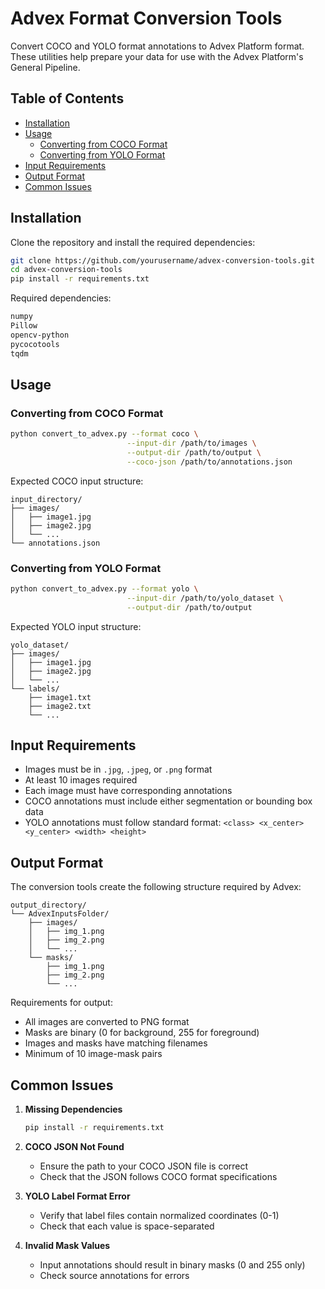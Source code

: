 # Advex Format Conversion Tools

Convert COCO and YOLO format annotations to Advex Platform format. These utilities help prepare your data for use with the Advex Platform's General Pipeline.

## Table of Contents

- [Installation](#installation)
- [Usage](#usage)
  - [Converting from COCO Format](#converting-from-coco-format)
  - [Converting from YOLO Format](#converting-from-yolo-format)
- [Input Requirements](#input-requirements)
- [Output Format](#output-format)
- [Common Issues](#common-issues)

## Installation

Clone the repository and install the required dependencies:

```bash
git clone https://github.com/yourusername/advex-conversion-tools.git
cd advex-conversion-tools
pip install -r requirements.txt
```

Required dependencies:
```txt
numpy
Pillow
opencv-python
pycocotools
tqdm
```

## Usage

### Converting from COCO Format

```bash
python convert_to_advex.py --format coco \
                          --input-dir /path/to/images \
                          --output-dir /path/to/output \
                          --coco-json /path/to/annotations.json
```

Expected COCO input structure:
```
input_directory/
├── images/
│   ├── image1.jpg
│   ├── image2.jpg
│   └── ...
└── annotations.json
```

### Converting from YOLO Format

```bash
python convert_to_advex.py --format yolo \
                          --input-dir /path/to/yolo_dataset \
                          --output-dir /path/to/output
```

Expected YOLO input structure:
```
yolo_dataset/
├── images/
│   ├── image1.jpg
│   ├── image2.jpg
│   └── ...
└── labels/
    ├── image1.txt
    ├── image2.txt
    └── ...
```

## Input Requirements

- Images must be in `.jpg`, `.jpeg`, or `.png` format
- At least 10 images required
- Each image must have corresponding annotations
- COCO annotations must include either segmentation or bounding box data
- YOLO annotations must follow standard format: `<class> <x_center> <y_center> <width> <height>`

## Output Format

The conversion tools create the following structure required by Advex:

```
output_directory/
└── AdvexInputsFolder/
    ├── images/
    │   ├── img_1.png
    │   ├── img_2.png
    │   └── ...
    └── masks/
        ├── img_1.png
        ├── img_2.png
        └── ...
```

Requirements for output:
- All images are converted to PNG format
- Masks are binary (0 for background, 255 for foreground)
- Images and masks have matching filenames
- Minimum of 10 image-mask pairs


## Common Issues

1. **Missing Dependencies**
   ```bash
   pip install -r requirements.txt
   ```

2. **COCO JSON Not Found**
   - Ensure the path to your COCO JSON file is correct
   - Check that the JSON follows COCO format specifications

3. **YOLO Label Format Error**
   - Verify that label files contain normalized coordinates (0-1)
   - Check that each value is space-separated

4. **Invalid Mask Values**
   - Input annotations should result in binary masks (0 and 255 only)
   - Check source annotations for errors
